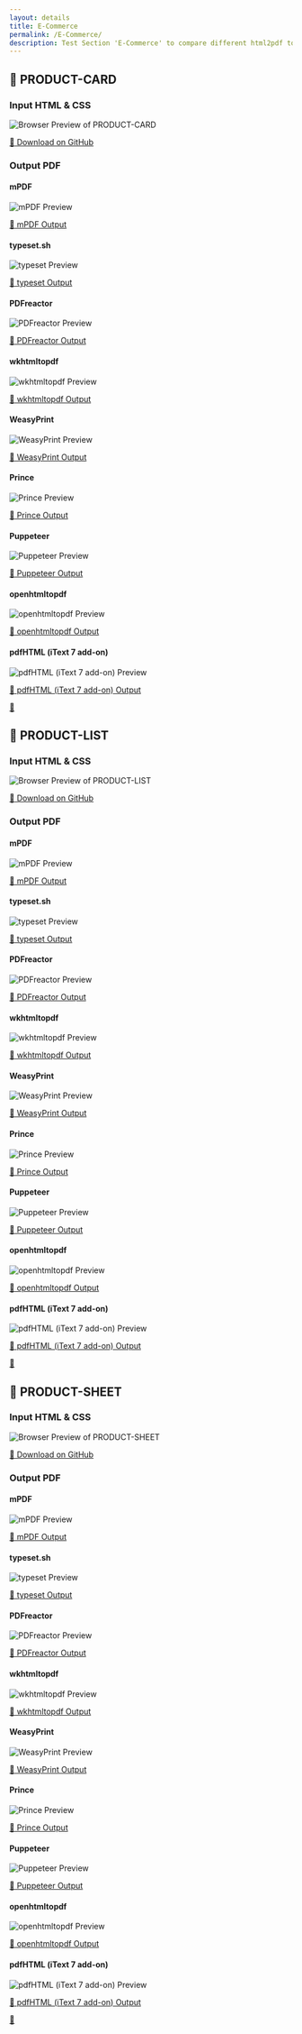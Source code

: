 ```yaml
---
layout: details
title: E-Commerce
permalink: /E-Commerce/
description: Test Section 'E-Commerce' to compare different html2pdf tools.
---
```




## 🔬 PRODUCT-CARD

### Input HTML & CSS

<div class="browser-mockup with-url">
    <div>
        <img src="/{{ page.path }}/../browser_screenshot__html_E-Commerce_product-card.html.pdf.png" alt="Browser Preview of PRODUCT-CARD" />
    </div>
</div>
<p>
    <a href="https://raw.githubusercontent.com/azettl/compare.html2pdf.tools/master//html/E-Commerce/product-card.html" target="_blank" rel="noopener">📄 Download on GitHub</a>
</p>

### Output PDF

<div class="details-boxes">
    <div>
        <h4>mPDF</h4>
        <img src="/{{ page.path }}/../mpdf__html_E-Commerce_product-card.html.png" alt="mPDF Preview" />
        <p>
            <a href="/{{ page.path }}/../mpdf__html_E-Commerce_product-card.html.pdf" target="_blank">📕 mPDF Output</a>
        </p>
    </div>
    <div>
        <h4>typeset.sh</h4>
        <img src="/{{ page.path }}/../typeset__html_E-Commerce_product-card.html.png" alt="typeset Preview" />
        <p>
            <a href="/{{ page.path }}/../typeset__html_E-Commerce_product-card.html.pdf" target="_blank">📕 typeset Output</a>
        </p>
    </div>
    <div>
        <h4>PDFreactor</h4>
        <img src="/{{ page.path }}/../pdfreactor__html_E-Commerce_product-card.html.png" alt="PDFreactor Preview" />
        <p>
            <a href="/{{ page.path }}/../pdfreactor__html_E-Commerce_product-card.html.pdf" target="_blank">📕 PDFreactor Output</a>
        </p>
    </div>
    <div>
        <h4>wkhtmltopdf</h4>
        <img src="/{{ page.path }}/../wkhtmltopdf__html_E-Commerce_product-card.html.png" alt="wkhtmltopdf Preview" />
        <p>
            <a href="/{{ page.path }}/../wkhtmltopdf__html_E-Commerce_product-card.html.pdf" target="_blank">📕 wkhtmltopdf Output</a>
        </p>
    </div>
    <div>
        <h4>WeasyPrint</h4>
        <img src="/{{ page.path }}/../weasyprint__html_E-Commerce_product-card.html.png" alt="WeasyPrint Preview" />
        <p>
            <a href="/{{ page.path }}/../weasyprint__html_E-Commerce_product-card.html.pdf" target="_blank">📕 WeasyPrint Output</a>
        </p>
    </div>
    <div>
        <h4>Prince</h4>
        <img src="/{{ page.path }}/../princexml__html_E-Commerce_product-card.html.png" alt="Prince Preview" />
        <p>
            <a href="/{{ page.path }}/../princexml__html_E-Commerce_product-card.html.pdf" target="_blank">📕 Prince Output</a>
        </p>
    </div>
    <div>
        <h4>Puppeteer</h4>
        <img src="/{{ page.path }}/../puppeteer__html_E-Commerce_product-card.html.png" alt="Puppeteer Preview" />
        <p>
            <a href="/{{ page.path }}/../puppeteer__html_E-Commerce_product-card.html.pdf" target="_blank">📕 Puppeteer Output</a>
        </p>
    </div>
    <div>
        <h4>openhtmltopdf</h4>
        <img src="/{{ page.path }}/../openhtmltopdf__html_E-Commerce_product-card.html.png" alt="openhtmltopdf Preview" />
        <p>
            <a href="/{{ page.path }}/../openhtmltopdf__html_E-Commerce_product-card.html.pdf" target="_blank">📕 openhtmltopdf Output</a>
        </p>
    </div>
    <div>
        <h4>pdfHTML (iText 7 add-on)</h4>
        <img src="/{{ page.path }}/../itextpdfhtml__html_E-Commerce_product-card.html.png" alt="pdfHTML (iText 7 add-on) Preview" />
        <p>
            <a href="/{{ page.path }}/../itextpdfhtml__html_E-Commerce_product-card.html.pdf" target="_blank">📕 pdfHTML (iText 7 add-on) Output</a>
        </p>
    </div>
</div>

<a href="#top" class="rocket-outer">
    <span class="rocket">🚀</span>
</a>

## 🔬 PRODUCT-LIST

### Input HTML & CSS

<div class="browser-mockup with-url">
    <div>
        <img src="/{{ page.path }}/../browser_screenshot__html_E-Commerce_product-list.html.pdf.png" alt="Browser Preview of PRODUCT-LIST" />
    </div>
</div>
<p>
    <a href="https://raw.githubusercontent.com/azettl/compare.html2pdf.tools/master//html/E-Commerce/product-list.html" target="_blank" rel="noopener">📄 Download on GitHub</a>
</p>

### Output PDF

<div class="details-boxes">
    <div>
        <h4>mPDF</h4>
        <img src="/{{ page.path }}/../mpdf__html_E-Commerce_product-list.html.png" alt="mPDF Preview" />
        <p>
            <a href="/{{ page.path }}/../mpdf__html_E-Commerce_product-list.html.pdf" target="_blank">📕 mPDF Output</a>
        </p>
    </div>
    <div>
        <h4>typeset.sh</h4>
        <img src="/{{ page.path }}/../typeset__html_E-Commerce_product-list.html.png" alt="typeset Preview" />
        <p>
            <a href="/{{ page.path }}/../typeset__html_E-Commerce_product-list.html.pdf" target="_blank">📕 typeset Output</a>
        </p>
    </div>
    <div>
        <h4>PDFreactor</h4>
        <img src="/{{ page.path }}/../pdfreactor__html_E-Commerce_product-list.html.png" alt="PDFreactor Preview" />
        <p>
            <a href="/{{ page.path }}/../pdfreactor__html_E-Commerce_product-list.html.pdf" target="_blank">📕 PDFreactor Output</a>
        </p>
    </div>
    <div>
        <h4>wkhtmltopdf</h4>
        <img src="/{{ page.path }}/../wkhtmltopdf__html_E-Commerce_product-list.html.png" alt="wkhtmltopdf Preview" />
        <p>
            <a href="/{{ page.path }}/../wkhtmltopdf__html_E-Commerce_product-list.html.pdf" target="_blank">📕 wkhtmltopdf Output</a>
        </p>
    </div>
    <div>
        <h4>WeasyPrint</h4>
        <img src="/{{ page.path }}/../weasyprint__html_E-Commerce_product-list.html.png" alt="WeasyPrint Preview" />
        <p>
            <a href="/{{ page.path }}/../weasyprint__html_E-Commerce_product-list.html.pdf" target="_blank">📕 WeasyPrint Output</a>
        </p>
    </div>
    <div>
        <h4>Prince</h4>
        <img src="/{{ page.path }}/../princexml__html_E-Commerce_product-list.html.png" alt="Prince Preview" />
        <p>
            <a href="/{{ page.path }}/../princexml__html_E-Commerce_product-list.html.pdf" target="_blank">📕 Prince Output</a>
        </p>
    </div>
    <div>
        <h4>Puppeteer</h4>
        <img src="/{{ page.path }}/../puppeteer__html_E-Commerce_product-list.html.png" alt="Puppeteer Preview" />
        <p>
            <a href="/{{ page.path }}/../puppeteer__html_E-Commerce_product-list.html.pdf" target="_blank">📕 Puppeteer Output</a>
        </p>
    </div>
    <div>
        <h4>openhtmltopdf</h4>
        <img src="/{{ page.path }}/../openhtmltopdf__html_E-Commerce_product-list.html.png" alt="openhtmltopdf Preview" />
        <p>
            <a href="/{{ page.path }}/../openhtmltopdf__html_E-Commerce_product-list.html.pdf" target="_blank">📕 openhtmltopdf Output</a>
        </p>
    </div>
    <div>
        <h4>pdfHTML (iText 7 add-on)</h4>
        <img src="/{{ page.path }}/../itextpdfhtml__html_E-Commerce_product-list.html.png" alt="pdfHTML (iText 7 add-on) Preview" />
        <p>
            <a href="/{{ page.path }}/../itextpdfhtml__html_E-Commerce_product-list.html.pdf" target="_blank">📕 pdfHTML (iText 7 add-on) Output</a>
        </p>
    </div>
</div>

<a href="#top" class="rocket-outer">
    <span class="rocket">🚀</span>
</a>

## 🔬 PRODUCT-SHEET

### Input HTML & CSS

<div class="browser-mockup with-url">
    <div>
        <img src="/{{ page.path }}/../browser_screenshot__html_E-Commerce_product-sheet.html.pdf.png" alt="Browser Preview of PRODUCT-SHEET" />
    </div>
</div>
<p>
    <a href="https://raw.githubusercontent.com/azettl/compare.html2pdf.tools/master//html/E-Commerce/product-sheet.html" target="_blank" rel="noopener">📄 Download on GitHub</a>
</p>

### Output PDF

<div class="details-boxes">
    <div>
        <h4>mPDF</h4>
        <img src="/{{ page.path }}/../mpdf__html_E-Commerce_product-sheet.html.png" alt="mPDF Preview" />
        <p>
            <a href="/{{ page.path }}/../mpdf__html_E-Commerce_product-sheet.html.pdf" target="_blank">📕 mPDF Output</a>
        </p>
    </div>
    <div>
        <h4>typeset.sh</h4>
        <img src="/{{ page.path }}/../typeset__html_E-Commerce_product-sheet.html.png" alt="typeset Preview" />
        <p>
            <a href="/{{ page.path }}/../typeset__html_E-Commerce_product-sheet.html.pdf" target="_blank">📕 typeset Output</a>
        </p>
    </div>
    <div>
        <h4>PDFreactor</h4>
        <img src="/{{ page.path }}/../pdfreactor__html_E-Commerce_product-sheet.html.png" alt="PDFreactor Preview" />
        <p>
            <a href="/{{ page.path }}/../pdfreactor__html_E-Commerce_product-sheet.html.pdf" target="_blank">📕 PDFreactor Output</a>
        </p>
    </div>
    <div>
        <h4>wkhtmltopdf</h4>
        <img src="/{{ page.path }}/../wkhtmltopdf__html_E-Commerce_product-sheet.html.png" alt="wkhtmltopdf Preview" />
        <p>
            <a href="/{{ page.path }}/../wkhtmltopdf__html_E-Commerce_product-sheet.html.pdf" target="_blank">📕 wkhtmltopdf Output</a>
        </p>
    </div>
    <div>
        <h4>WeasyPrint</h4>
        <img src="/{{ page.path }}/../weasyprint__html_E-Commerce_product-sheet.html.png" alt="WeasyPrint Preview" />
        <p>
            <a href="/{{ page.path }}/../weasyprint__html_E-Commerce_product-sheet.html.pdf" target="_blank">📕 WeasyPrint Output</a>
        </p>
    </div>
    <div>
        <h4>Prince</h4>
        <img src="/{{ page.path }}/../princexml__html_E-Commerce_product-sheet.html.png" alt="Prince Preview" />
        <p>
            <a href="/{{ page.path }}/../princexml__html_E-Commerce_product-sheet.html.pdf" target="_blank">📕 Prince Output</a>
        </p>
    </div>
    <div>
        <h4>Puppeteer</h4>
        <img src="/{{ page.path }}/../puppeteer__html_E-Commerce_product-sheet.html.png" alt="Puppeteer Preview" />
        <p>
            <a href="/{{ page.path }}/../puppeteer__html_E-Commerce_product-sheet.html.pdf" target="_blank">📕 Puppeteer Output</a>
        </p>
    </div>
    <div>
        <h4>openhtmltopdf</h4>
        <img src="/{{ page.path }}/../openhtmltopdf__html_E-Commerce_product-sheet.html.png" alt="openhtmltopdf Preview" />
        <p>
            <a href="/{{ page.path }}/../openhtmltopdf__html_E-Commerce_product-sheet.html.pdf" target="_blank">📕 openhtmltopdf Output</a>
        </p>
    </div>
    <div>
        <h4>pdfHTML (iText 7 add-on)</h4>
        <img src="/{{ page.path }}/../itextpdfhtml__html_E-Commerce_product-sheet.html.png" alt="pdfHTML (iText 7 add-on) Preview" />
        <p>
            <a href="/{{ page.path }}/../itextpdfhtml__html_E-Commerce_product-sheet.html.pdf" target="_blank">📕 pdfHTML (iText 7 add-on) Output</a>
        </p>
    </div>
</div>

<a href="#top" class="rocket-outer">
    <span class="rocket">🚀</span>
</a>


